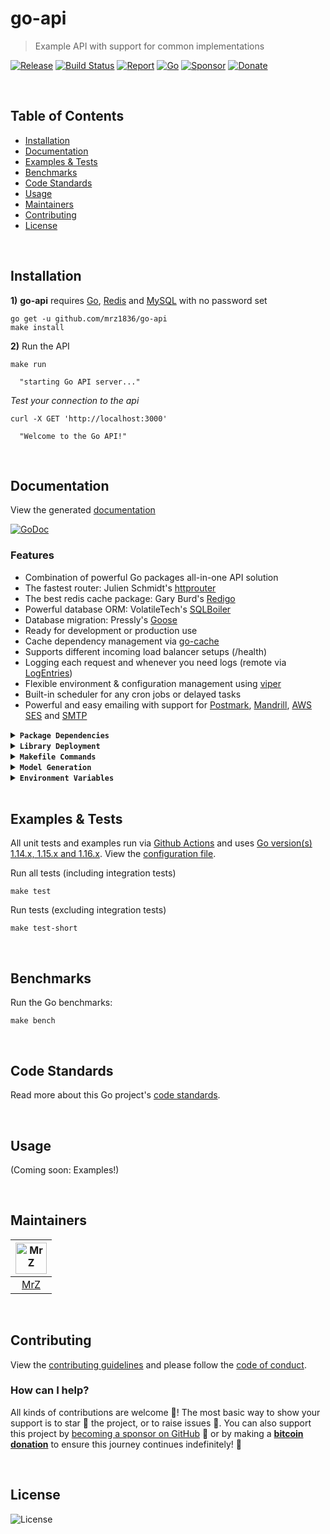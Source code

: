 # go-api
> Example API with support for common implementations

[![Release](https://img.shields.io/github/release-pre/mrz1836/go-api.svg?logo=github&style=flat&v=1)](https://github.com/mrz1836/go-api/releases)
[![Build Status](https://img.shields.io/github/workflow/status/mrz1836/go-api/run-go-tests?logo=github&v=3)](https://github.com/mrz1836/go-api/actions)
[![Report](https://goreportcard.com/badge/github.com/mrz1836/go-api?style=flat&v=1)](https://goreportcard.com/report/github.com/mrz1836/go-api)
[![Go](https://img.shields.io/github/go-mod/go-version/mrz1836/go-api)](https://golang.org/)
[![Sponsor](https://img.shields.io/badge/sponsor-MrZ-181717.svg?logo=github&style=flat&v=3)](https://github.com/sponsors/mrz1836)
[![Donate](https://img.shields.io/badge/donate-bitcoin-ff9900.svg?logo=bitcoin&style=flat)](https://mrz1818.com/?tab=tips&af=go-api)

<br/>

## Table of Contents
- [Installation](#installation)
- [Documentation](#documentation)
- [Examples & Tests](#examples--tests)
- [Benchmarks](#benchmarks)
- [Code Standards](#code-standards)
- [Usage](#usage)
- [Maintainers](#maintainers)
- [Contributing](#contributing)
- [License](#license)

<br/>

## Installation

**1)** **go-api** requires [Go](https://golang.org/doc/devel/release.html#policy), [Redis](https://redis.io/) and [MySQL](https://www.mysql.com/) with no password set 
```shell script
go get -u github.com/mrz1836/go-api
make install
```

**2)** Run the API
```shell script
make run

  "starting Go API server..."
```

_Test your connection to the api_
```shell script
curl -X GET 'http://localhost:3000'

  "Welcome to the Go API!"
```

<br/>

## Documentation
View the generated [documentation](https://pkg.go.dev/github.com/mrz1836/go-api)

[![GoDoc](https://godoc.org/github.com/mrz1836/go-api?status.svg&style=flat)](https://pkg.go.dev/github.com/mrz1836/go-api)

### Features
- Combination of powerful Go packages all-in-one API solution
- The fastest router: Julien Schmidt's [httprouter](https://github.com/julienschmidt/httprouter)
- The best redis cache package: Gary Burd's [Redigo](https://github.com/gomodule/redigo)
- Powerful database ORM: VolatileTech's [SQLBoiler](https://github.com/volatiletech/sqlboiler)
- Database migration: Pressly's [Goose](https://github.com/pressly/goose)
- Ready for development or production use
- Cache dependency management via [go-cache](https://github.com/mrz1836/go-cache)
- Supports different incoming load balancer setups (/health)
- Logging each request and whenever you need logs (remote via [LogEntries](https://logentries.com/))
- Flexible environment & configuration management using [viper](https://github.com/spf13/viper)
- Built-in scheduler for any cron jobs or delayed tasks
- Powerful and easy emailing with support for [Postmark](https://postmarkapp.com), [Mandrill](https://mandrillapp.com), [AWS SES](https://aws.amazon.com/ses/) and [SMTP](https://en.wikipedia.org/wiki/Simple_Mail_Transfer_Protocol)

<details>
<summary><strong><code>Package Dependencies</code></strong></summary>
<br/>

- [cron](https://github.com/robfig/cron/v3) - Run cron jobs with ease
- [go-api-router](https://github.com/mrz1836/go-api-router) - Fast and lightweight router
- [go-cache](https://github.com/mrz1836/go-cache) - Redis caching made easy
- [go-logger](https://github.com/mrz1836/go-logger) - Local or remote logging
- [go-mail](https://github.com/mrz1836/go-mail) - Email using multiple providers
- [go-sanitize](https://github.com/mrz1836/go-sanitize) - Clean data effortlessly
- [goose](https://github.com/pressly/goose) - Database migration
- [ozzo-validation](https://github.com/go-ozzo/ozzo-validation) - Extensible data validation
- [SQLBoiler](https://github.com/volatiletech/sqlboiler) - Powerful database ORM & model generation
- [viper](https://github.com/spf13/viper) - Go configuration with fangs
</details>

<details>
<summary><strong><code>Library Deployment</code></strong></summary>
<br/>

[goreleaser](https://github.com/goreleaser/goreleaser) for easy binary or library deployment to Github and can be installed via: `brew install goreleaser`.

The [.goreleaser.yml](.goreleaser.yml) file is used to configure [goreleaser](https://github.com/goreleaser/goreleaser).

Use `make release-snap` to create a snapshot version of the release, and finally `make release` to ship to production.
</details>

<details>
<summary><strong><code>Makefile Commands</code></strong></summary>
<br/>

View all `makefile` commands
```shell script
make help
```

List of all current commands:
```text
all                  Runs multiple commands
clean                Remove previous builds and any test cache data
clean-mods           Remove all the Go mod cache
coverage             Shows the test coverage
db                   Creates a fresh database
env                  Creates a fresh database
flush-redis          Wipe out all data in redis (requires redli)
godocs               Sync the latest tag with GoDocs
help                 Show this help message
install              Install the application
install              Run the Custom installation
install-go           Install the application (Using Native Go)
lint                 Run the golangci-lint application (install if not found)
release              Full production release (creates release in Github)
release              Runs common.release then runs godocs
release-snap         Test the full release (build binaries)
release-test         Full production test release (everything except deploy)
replace-version      Replaces the version in HTML/JS (pre-deploy)
run                  Runs the application
run-examples         Runs all the examples
schema               Run the Model/schema generation
tag                  Generate a new tag and push (tag version=0.0.0)
tag-remove           Remove a tag if found (tag-remove version=0.0.0)
tag-update           Update an existing tag to current commit (tag-update version=0.0.0)
test                 Runs vet, lint and ALL tests
test-ci              Runs all tests via CI (exports coverage)
test-ci-no-race      Runs all tests via CI (no race) (exports coverage)
test-ci-short        Runs unit tests via CI (exports coverage)
test-short           Runs vet, lint and tests (excludes integration tests)
uninstall            Uninstall the application (and remove files)
update-linter        Update the golangci-lint package (macOS only)
vet                  Run the Go vet application
```
</details>

<details>
<summary><strong><code>Model Generation</code></strong></summary>
<br/>

Update the `reset_api_database.sql` if you have issues running the model tests
```sql
GRANT ALL ON `dynamic-database-name-generated-from-sql-boiler`.* to 'apiDbTestUser'@'%';
```

Rebuilding the generated models/schema from the database schema:
```shell script
make schema
```

Clear local redis and reload the database
```shell script
make db
make flush-redis
```
</details>

<details>
<summary><strong><code>Environment Variables</code></strong></summary>
<br/>

All environment variables are referenced in the [config](config/config.go).

Edit the [`scripts/set_env.sh`](scripts/set_env.sh) file and modify the environment variables - IE:
```shell script
export API_SERVER_PORT=3000
```
</details>

<br/>

## Examples & Tests
All unit tests and examples run via [Github Actions](https://github.com/tonicpow/go-paymail/actions) and
uses [Go version(s) 1.14.x, 1.15.x and 1.16.x](https://golang.org/doc/go1.16). View the [configuration file](.github/workflows/run-tests.yml).

Run all tests (including integration tests)
```shell script
make test
```

Run tests (excluding integration tests)
```shell script
make test-short
```

<br/>

## Benchmarks
Run the Go benchmarks:
```shell script
make bench
```

<br/>

## Code Standards
Read more about this Go project's [code standards](CODE_STANDARDS.md).

<br/>

## Usage
(Coming soon: Examples!)

<br/>

## Maintainers
| [<img src="https://github.com/mrz1836.png" height="50" alt="MrZ" />](https://github.com/mrz1836) |
|:---:|
| [MrZ](https://github.com/mrz1836) |

<br/>

## Contributing
View the [contributing guidelines](CONTRIBUTING.md) and please follow the [code of conduct](CODE_OF_CONDUCT.md).

### How can I help?
All kinds of contributions are welcome :raised_hands:! 
The most basic way to show your support is to star :star2: the project, or to raise issues :speech_balloon:. 
You can also support this project by [becoming a sponsor on GitHub](https://github.com/sponsors/mrz1836) :clap: 
or by making a [**bitcoin donation**](https://mrz1818.com/?tab=tips&af=go-sanitize) to ensure this journey continues indefinitely! :rocket:

<br/>

## License

![License](https://img.shields.io/github/license/mrz1836/go-api.svg?style=flat&v=1)
